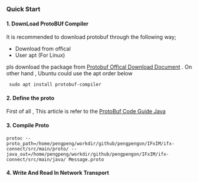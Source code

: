 ###  Quick Start 
#### 1. DownLoad ProtoBUf Compiler
It is recommended to download protobuf through the following way;

- Download from offical
- User apt (For Linux) 


pls download the package from [Protobuf Offical Download Document](https://github.com/protocolbuffers/protobuf/releases/tag/v22.2) .
On other hand , Ubuntu could use the apt order below
```asciidoc
 sudo apt install protobuf-compiler
```
#### 2. Define the proto
First of all , This article is refer to the [ProtoBuf Code Guide Java](https://protobuf.dev/reference/java/java-generated/#invocation)


#### 3. Compile Proto
```asciidoc
protoc --proto_path=/home/pengpeng/workdir/github/pengpengon/IFxIM/ifx-connect/src/main/proto/ --java_out=/home/pengpeng/workdir/github/pengpengon/IFxIM/ifx-connect/src/main/java/ Message.proto
```

#### 4. Write And Read In Network Transport
